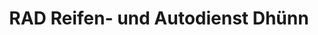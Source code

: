 ---
title: "RAD Reifen- und Autodienst Dhünn"
url: /wermelskirchen/rad-reifen-und-autodienst-dhuenn/
shop: Autowerkstatt
---